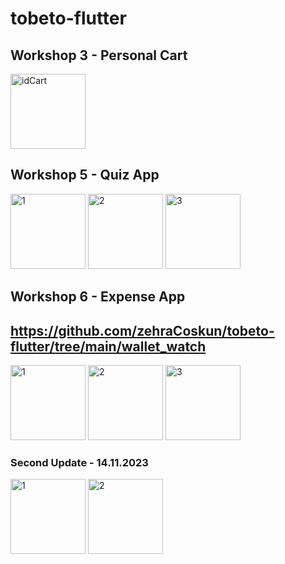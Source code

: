 # tobeto-flutter
## Workshop 3 - Personal Cart
<img width="120" alt="idCart" src="https://github.com/zehraCoskun/tobeto-flutter/assets/110024096/bcfb9713-a89b-47ec-a631-7d0cc3371ce0">


## Workshop 5 - Quiz App
<img width="120" alt="1" src="https://github.com/zehraCoskun/tobeto-flutter/assets/110024096/1d1cc55d-f5ae-4a47-934d-b97406da10bf">
<img width="120" alt="2" src="https://github.com/zehraCoskun/tobeto-flutter/assets/110024096/eaa9093f-1c12-4c81-96ef-845c10063673">
<img width="120" alt="3" src="https://github.com/zehraCoskun/tobeto-flutter/assets/110024096/f864d35e-170e-4c6f-bfde-8010abb24d59">

## Workshop 6 - Expense App
## https://github.com/zehraCoskun/tobeto-flutter/tree/main/wallet_watch

<img width="120" alt="1" src="https://github.com/zehraCoskun/tobeto-flutter/assets/110024096/9797254a-5e76-4139-8e44-27477aacb075">
<img width="120" alt="2" src="https://github.com/zehraCoskun/tobeto-flutter/assets/110024096/04e3881a-b605-4068-9f6b-b692ee6dd1ca">
<img width="120" alt="3" src="https://github.com/zehraCoskun/tobeto-flutter/assets/110024096/298f7c5a-b658-401c-9662-b3ad061e1d10">

### Second Update - 14.11.2023
<img width="120" alt="1" src="https://github.com/zehraCoskun/tobeto-flutter/assets/110024096/513c5816-c65f-4309-999f-a2c289967fc6">
<img width="120" alt="2" src="https://github.com/zehraCoskun/tobeto-flutter/assets/110024096/1e2b0af9-6d2e-481d-b0a4-27db6189a362">

